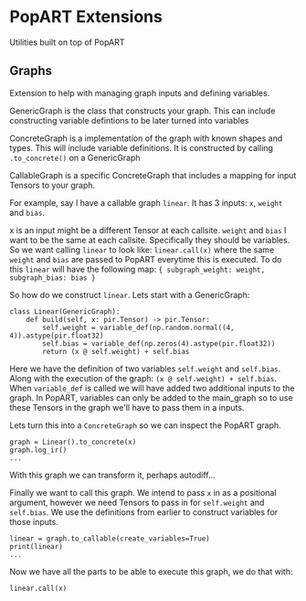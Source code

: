 # PopART Extensions

Utilities built on top of PopART

## Graphs

Extension to help with managing graph inputs and defining variables.

GenericGraph is the class that constructs your graph. This can include constructing variable defintions to be later
turned into variables

ConcreteGraph is a implementation of the graph with known shapes and types. This will include variable definitions. It
is constructed by calling `.to_concrete()` on a GenericGraph

CallableGraph is a specific ConcreteGraph that includes a mapping for input Tensors to your graph.

For example, say I have a callable graph `linear`. It has 3 inputs: `x`, `weight` and `bias`.

x is an input might be a different Tensor at each callsite. `weight` and `bias` I want to be the same at each callsite.
Specifically they should be variables. So we want calling `linear` to look like: `linear.call(x)` where the
same `weight` and `bias` are passed to PopART everytime this is executed. To do this `linear` will have the following
map: `{ subgraph_weight: weight, subgraph_bias: bias }`

So how do we construct `linear`. Lets start with a GenericGraph:

```
class Linear(GenericGraph):
    def build(self, x: pir.Tensor) -> pir.Tensor:
        self.weight = variable_def(np.random.normal((4, 4)).astype(pir.float32)
        self.bias = variable_def(np.zeros(4).astype(pir.float32))
        return (x @ self.weight) + self.bias
```

Here we have the definition of two variables `self.weight` and `self.bias`. Along with the execution of the
graph: `(x @ self.weight) + self.bias`. When `variable_def` is called we will have added two additional inputs to the
graph. In PopART, variables can only be added to the main_graph so to use these Tensors in the graph we'll have to pass
them in a inputs.

Lets turn this into a `ConcreteGraph` so we can inspect the PopART graph.

```
graph = Linear().to_concrete(x)
graph.log_ir()
...
```

With this graph we can transform it, perhaps autodiff...

Finally we want to call this graph. We intend to pass `x` in as a positional argument, however we need Tensors to pass
in for `self.weight` and `self.bias`. We use the definitions from earlier to construct variables for those inputs.

```
linear = graph.to_callable(create_variables=True)
print(linear)
...
```

Now we have all the parts to be able to execute this graph, we do that with:

```
linear.call(x)
```